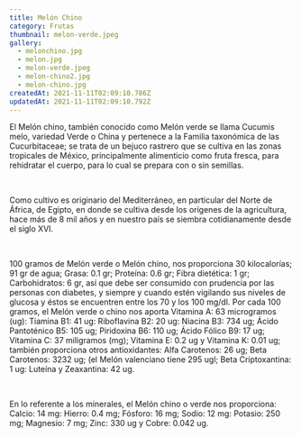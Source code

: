 ```yaml
---
title: Melón Chino
category: Frutas
thumbnail: melon-verde.jpeg
gallery:
  - melonchino.jpg
  - melon.jpg
  - melon-verde.jpeg
  - melon-chino2.jpg
  - melon-chino.jpg
createdAt: 2021-11-11T02:09:10.786Z
updatedAt: 2021-11-11T02:09:10.792Z
---
```

El Melón chino, también conocido como Melón verde se llama Cucumis melo, variedad Verde o China y pertenece a la Familia taxonómica de las Cucurbitaceae; se trata de un bejuco rastrero que se cultiva en las zonas tropicales de México, principalmente alimenticio como fruta fresca, para rehidratar el cuerpo, para lo cual se prepara con o sin semillas.

<br/>

Como cultivo es originario del Mediterráneo, en particular del Norte de África, de Egipto, en donde se cultiva desde los orígenes de la agricultura, hace más de 8 mil años y en nuestro país se siembra cotidianamente desde el siglo XVI.

<br/>

100 gramos de Melón verde o Melón chino, nos proporciona 30 kilocalorías; 91 gr de agua; Grasa: 0.1 gr; Proteína: 0.6 gr; Fibra dietética: 1 gr; Carbohidratos: 6 gr, así que debe ser consumido con prudencia por las personas con diabetes, y siempre y cuando estén vigilando sus niveles de glucosa y éstos se encuentren entre los 70 y los 100 mg/dl. Por cada 100 gramos, el Melón verde o chino nos aporta Vitamina A: 63 microgramos (ug): Tiamina B1: 41 ug: Riboflavina B2: 20 ug: Niacina B3: 734 ug; Ácido Pantoténico B5: 105 ug; Piridoxina B6: 110 ug; Ácido Fólico B9: 17 ug; Vitamina C: 37 miligramos (mg); Vitamina E: 0.2 ug y Vitamina K: 0.01 ug; también proporciona otros antioxidantes: Alfa Carotenos: 26 ug; Beta Carotenos: 3232 ug; (el Melón valenciano tiene 295 ugl; Beta Criptoxantina: 1 ug: Luteína y Zeaxantina: 42 ug.

<br/>

En lo referente a los minerales, el Melón chino o verde nos proporciona: Calcio: 14 mg: Hierro: 0.4 mg; Fósforo: 16 mg; Sodio: 12 mg: Potasio: 250 mg; Magnesio: 7 mg; Zinc: 330 ug y Cobre: 0.042 ug.